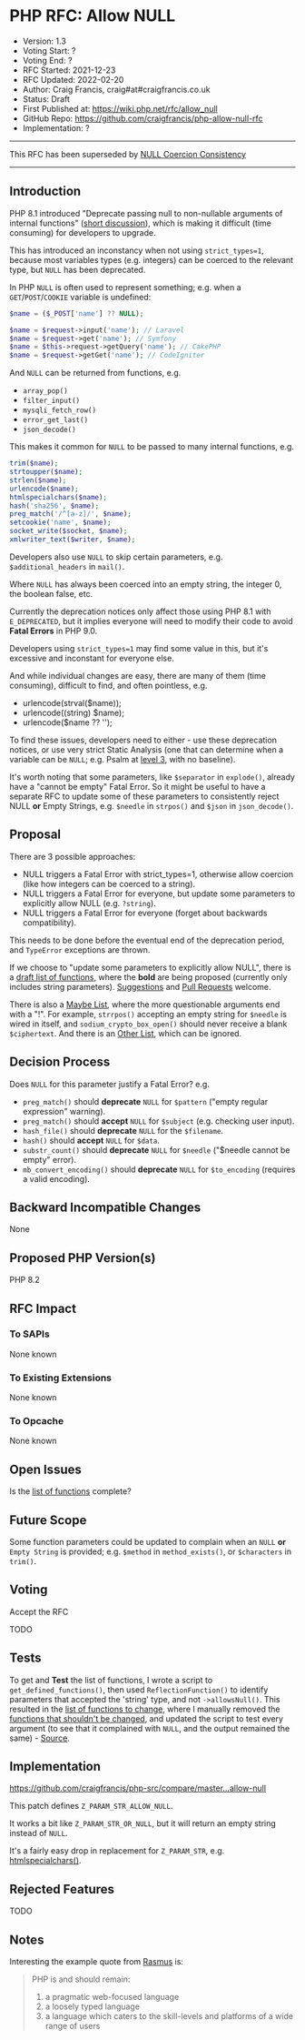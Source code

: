 # PHP RFC: Allow NULL

* Version: 1.3
* Voting Start: ?
* Voting End: ?
* RFC Started: 2021-12-23
* RFC Updated: 2022-02-20
* Author: Craig Francis, craig#at#craigfrancis.co.uk
* Status: Draft
* First Published at: https://wiki.php.net/rfc/allow_null
* GitHub Repo: https://github.com/craigfrancis/php-allow-null-rfc
* Implementation: ?

----

This RFC has been superseded by [NULL Coercion Consistency](https://wiki.php.net/rfc/null_coercion_consistency)

----

## Introduction

PHP 8.1 introduced "Deprecate passing null to non-nullable arguments of internal functions" ([short discussion](https://externals.io/message/112327)), which is making it difficult (time consuming) for developers to upgrade.

This has introduced an inconstancy when not using `strict_types=1`, because most variables types (e.g. integers) can be coerced to the relevant type, but `NULL` has been deprecated.

In PHP `NULL` is often used to represent something; e.g. when a `GET`/`POST`/`COOKIE` variable is undefined:

```php
$name = ($_POST['name'] ?? NULL);

$name = $request->input('name'); // Laravel
$name = $request->get('name'); // Symfony
$name = $this->request->getQuery('name'); // CakePHP
$name = $request->getGet('name'); // CodeIgniter
```

And `NULL` can be returned from functions, e.g.

* `array_pop()`
* `filter_input()`
* `mysqli_fetch_row()`
* `error_get_last()`
* `json_decode()`

This makes it common for `NULL` to be passed to many internal functions, e.g.

```php
trim($name);
strtoupper($name);
strlen($name);
urlencode($name);
htmlspecialchars($name);
hash('sha256', $name);
preg_match('/^[a-z]/', $name);
setcookie('name', $name);
socket_write($socket, $name);
xmlwriter_text($writer, $name);
```

Developers also use `NULL` to skip certain parameters, e.g. `$additional_headers` in `mail()`.

Where `NULL` has always been coerced into an empty string, the integer 0, the boolean false, etc.

Currently the deprecation notices only affect those using PHP 8.1 with `E_DEPRECATED`, but it implies everyone will need to modify their code to avoid **Fatal Errors** in PHP 9.0.

Developers using `strict_types=1` may find some value in this, but it's excessive and inconstant for everyone else.

And while individual changes are easy, there are many of them (time consuming), difficult to find, and often pointless, e.g.

* urlencode(strval($name));
* urlencode((string) $name);
* urlencode($name ?? '');

To find these issues, developers need to either - use these deprecation notices, or use very strict Static Analysis (one that can determine when a variable can be `NULL`; e.g. Psalm at [level 3](https://psalm.dev/docs/running_psalm/error_levels/), with no baseline).

It's worth noting that some parameters, like `$separator` in `explode()`, already have a "cannot be empty" Fatal Error. So it might be useful to have a separate RFC to update some of these parameters to consistently reject NULL **or** Empty Strings, e.g. `$needle` in `strpos()` and `$json` in `json_decode()`.

## Proposal

There are 3 possible approaches:

- NULL triggers a Fatal Error with strict_types=1, otherwise allow coercion (like how integers can be coerced to a string).
- NULL triggers a Fatal Error for everyone, but update some parameters to explicitly allow NULL (e.g. `?string`).
- NULL triggers a Fatal Error for everyone (forget about backwards compatibility).

This needs to be done before the eventual end of the deprecation period, and `TypeError` exceptions are thrown.

If we choose to "update some parameters to explicitly allow NULL", there is a [draft list of functions](https://github.com/craigfrancis/php-allow-null-rfc/blob/main/functions-change.md), where the **bold** are being proposed (currently only includes string parameters). [Suggestions](https://github.com/craigfrancis/php-allow-null-rfc/issues) and [Pull Requests](https://github.com/craigfrancis/php-allow-null-rfc/pulls) welcome.

There is also a [Maybe List](https://github.com/craigfrancis/php-allow-null-rfc/blob/main/functions-maybe.md), where the more questionable arguments end with a "!". For example, `strrpos()` accepting an empty string for `$needle` is wired in itself, and `sodium_crypto_box_open()` should never receive a blank `$ciphertext`. And there is an [Other List](https://github.com/craigfrancis/php-allow-null-rfc/blob/main/functions-other.md), which can be ignored.

## Decision Process

Does `NULL` for this parameter justify a Fatal Error? e.g.

- `preg_match()` should **deprecate** `NULL` for `$pattern` ("empty regular expression" warning).
- `preg_match()` should **accept** `NULL` for `$subject` (e.g. checking user input).
- `hash_file()` should **deprecate** `NULL` for the `$filename`.
- `hash()` should **accept** `NULL` for `$data`.
- `substr_count()` should **deprecate** `NULL` for `$needle` ("$needle cannot be empty" error).
- `mb_convert_encoding()` should **deprecate** `NULL` for `$to_encoding` (requires a valid encoding).

## Backward Incompatible Changes

None

## Proposed PHP Version(s)

PHP 8.2

## RFC Impact

### To SAPIs

None known

### To Existing Extensions

None known

### To Opcache

None known

## Open Issues

Is the [list of functions](https://github.com/craigfrancis/php-allow-null-rfc/blob/main/functions-change.md) complete?

## Future Scope

Some function parameters could be updated to complain when an `NULL` **or** `Empty String` is provided; e.g. `$method` in `method_exists()`, or `$characters` in `trim()`.

## Voting

Accept the RFC

TODO

## Tests

To get and **Test** the list of functions, I wrote a script to `get_defined_functions()`, then used `ReflectionFunction()` to identify parameters that accepted the 'string' type, and not `->allowsNull()`. This resulted in the [list of functions to change](https://github.com/craigfrancis/php-allow-null-rfc/blob/main/functions-change.md), where I manually removed the [functions that shouldn't be changed](https://github.com/craigfrancis/php-allow-null-rfc/blob/main/functions-other.md), and updated the script to test every argument (to see that it complained with `NULL`, and the output remained the same) - [Source](https://github.com/craigfrancis/php-allow-null-rfc/blob/main/functions.php).

## Implementation

https://github.com/craigfrancis/php-src/compare/master...allow-null

This patch defines `Z_PARAM_STR_ALLOW_NULL`.

It works a bit like `Z_PARAM_STR_OR_NULL`, but it will return an empty string instead of `NULL`.

It's a fairly easy drop in replacement for `Z_PARAM_STR`, e.g. [htmlspecialchars()](https://github.com/php/php-src/blob/7b90ebeb3f954123915f6d62fb7b2cd3fdf3c6ec/ext/standard/html.c#L1324).

## Rejected Features

TODO

## Notes

Interesting the example quote from [Rasmus](http://news.php.net/php.internals/71525) is:

> PHP is and should remain:
> 1) a pragmatic web-focused language
> 2) a loosely typed language
> 3) a language which caters to the skill-levels and platforms of a wide range of users
